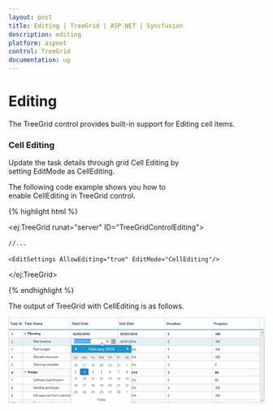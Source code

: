 ```yaml
---
layout: post
title: Editing | TreeGrid | ASP.NET | Syncfusion
description: editing
platform: aspnet
control: TreeGrid
documentation: ug
---
```


# Editing

The TreeGrid control provides built-in support for Editing cell items. 

### Cell Editing

Update the task details through grid Cell Editing by setting EditMode as CellEditing.

The following code example shows you how to enable CellEditing in TreeGrid control.


{% highlight html %}

<ej:TreeGrid runat="server" ID="TreeGridControlEditing">

    //...

    <EditSettings AllowEditing="true" EditMode="CellEditing"/>

</ej:TreeGrid>

{% endhighlight %}



The output of TreeGrid with CellEditing is as follows.



 ![](Editing_images/Editing_img1.png) 





